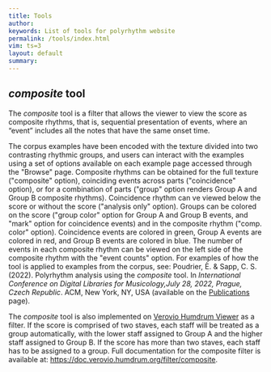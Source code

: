 ```yaml
---
title: Tools
author: 
keywords: List of tools for polyrhythm website
permalink: /tools/index.html
vim: ts=3
layout: default
summary: 
---
```


## <i>composite</i> tool

The <i>composite</i> tool is a filter that allows the viewer to view the score as composite rhythms, that is, sequential presentation of events, where an “event” includes all the notes that have the same onset time. 

The corpus examples have been encoded with the texture divided into two contrasting rhythmic groups, and users can interact with the examples using a set of options available on each example page accessed through the "Browse" page. Composite rhythms can be obtained for the full texture ("composite" option), coinciding events across parts ("coincidence" option), or for a combination of parts ("group" option renders Group A and Group B composite rhythms). Coincidence rhythm can ve viewed below the score or without the score ("analysis only" option). Groups can be colored on the score ("group color" option for Group A and Group B events, and "mark" option for coincidence events) and in the composite rhythm ("comp. color" option). Coincidence events are colored in green, Group A events are colored in red, and Group B events are colored in blue. The number of events in each composite rhythm can be viewed on the left side of the composite rhythm with the "event counts" option. For examples of how the tool is applied to examples from the corpus, see: Poudrier, È. & Sapp, C. S. (2022). Polyrhythm analysis using the <i>composite</i> tool. In <i>International Conference on Digital Libraries for Musicology,July 28, 2022, Prague, Czech Republic</i>. ACM, New York, NY, USA (available on the <a href="https://polyrhythm.humdrum.org/publications">Publications</a> page).

The <i>composite</i> tool is also implemented on <a href="https://verovio.humdrum.org">Verovio Humdrum Viewer</a> as a filter. If the score is comprised of two staves, each staff will be treated as a group automatically, with the lower staff assigned to Group A and the higher staff assigned to Group B. If the score has more than two staves, each staff has to be assigned to a group.  Full documentation for the composite filter is available at: https://doc.verovio.humdrum.org/filter/composite.


